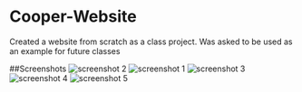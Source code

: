 # Cooper-Website
Created a website from scratch as a class project. Was asked to be used as an example for future classes

##Screenshots
![screenshot 2](https://cloud.githubusercontent.com/assets/21373002/22187402/9703bdd8-e0d3-11e6-8afa-2fe000d60aad.png)
![screenshot 1](https://cloud.githubusercontent.com/assets/21373002/22187406/afd27282-e0d3-11e6-94b5-1a8a080590fb.png)
![screenshot 3](https://cloud.githubusercontent.com/assets/21373002/22187410/c0bd0d14-e0d3-11e6-9dfb-3a85629a4442.png)
![screenshot 4](https://cloud.githubusercontent.com/assets/21373002/22187412/d1b6ac42-e0d3-11e6-81c8-d1354f95e348.png)
![screenshot 5](https://cloud.githubusercontent.com/assets/21373002/22187415/daa33c1c-e0d3-11e6-9f08-3117a02f8ff1.png)

